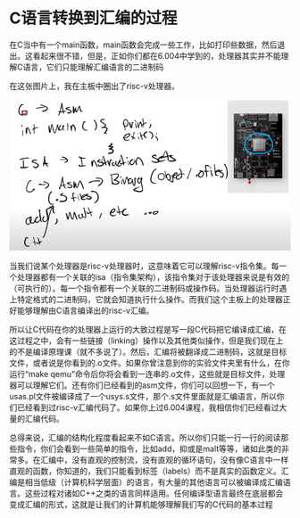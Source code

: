 # C语言转换到汇编的过程

在C当中有一个main函数，main函数会完成一些工作，比如打印些数据，然后退出。这看起来很不错，但是，正如你们都在6.004中学到的，处理器其实并不能理解C语言，它们只能理解汇编语言的二进制码

在这张图片上，我在主板中圈出了risc-v处理器。

![image01](../.gitbook/assets/lec05/image5.2-01.png)

当我们说某个处理器是risc-v处理器时，这意味着它可以理解risc-v指令集。每一个处理器都有一个关联的isa（指令集架构），该指令集对于该处理器来说是有效的（可执行的）。每一个指令都有一个关联的二进制码或操作码。当处理器运行时遇上特定格式的二进制码，它就会知道执行什么操作。而我们这个主板上的处理器正好能够理解由C语言编译出的risc-v汇编。

所以让C代码在你的处理器上运行的大致过程是写一段C代码把它编译成汇编，在这过程之中，会有一些链接（linking）操作以及其他类似操作，但是我们现在上的不是编译原理课（就不多说了）。然后，汇编将被翻译成二进制码，这就是目标文件，或者说是你看到的.o文件。如果你曾注意到你的实验文件夹里有什么，在你运行“make qemu”命令后你将会看到一连串的.o文件，这些就是目标文件，处理器可以理解它们。还有你们已经看到的asm文件，你们可以回想一下，有一个usas.pl文件被编译成了一个usys.s文件，那个.s文件里面就是汇编语言，所以你们已经看到过risc-v汇编代码了。如果你上过6.004课程，我相信你们已经看过大量的汇编代码。

总得来说，汇编的结构化程度看起来不如C语言。所以你们只能一行一行的阅读那些指令，你们会看到一些简单的指令，比如add，抑或是malt等等，诸如此类的非常多。在汇编中，没有直观的控制流，没有直观的循环语句，没有像C语言中一样直观的函数，你知道的，我们只能看到标签（labels）而不是真实的函数定义。汇编是相当低级（计算机科学层面）的语言，有大量的其他语言可以被编译成汇编语言。这些过程对诸如C++之类的语言同样适用。任何编译型语言最终在底层都会变成汇编的形式，这就是让我们的计算机能够理解我们写的C代码的基本过程